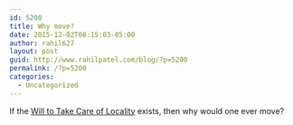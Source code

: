 ```yaml
---
id: 5200
title: Why move?
date: 2015-12-02T08:15:03-05:00
author: rahil627
layout: post
guid: http://www.rahilpatel.com/blog/?p=5200
permalink: /?p=5200
categories:
  - Uncategorized
---
```

If the <a href="http://www.rahilpatel.com/blog/will-to-take-care-of-locality">Will to Take Care of Locality</a> exists, then why would one ever move?